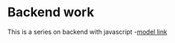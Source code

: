# Backend work

This is a series on backend with javascript 
-[model link](https://www.youtube.com/redirect?event=video_description&redir_token=QUFFLUhqa2x2aUxTcjBySW5kU2VYV0ZIM1gtNEZpVVNrUXxBQ3Jtc0trbEZ5NjRXSXhJVmhFS3o2aHkzRXJlZVY1bVFESWJ5ZFR0VTdFU21CdElVX0lJM2YzYTdKYjBzWWowN3BMU3Nsb05zb1dyd2FrUXhpMkJ4eVhfSG9pdGFnQ2l0X0lMTFZLTVNQU1k4Zi14eXdYb1c2Yw&q=https%3A%2F%2Fapp.eraser.io%2Fworkspace%2FYtPqZ1VogxGy1jzIDkzj%3Forigin%3Dshare&v=9B4CvtzXRpc)
